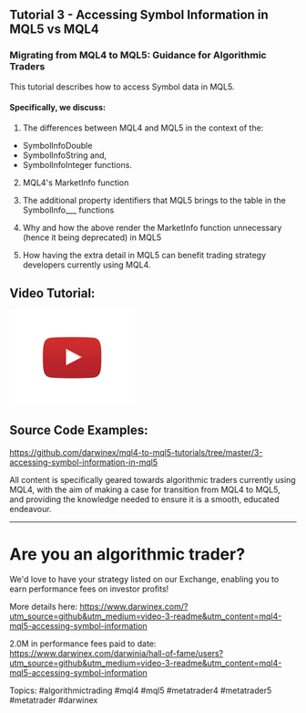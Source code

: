 ## Tutorial 3 - Accessing Symbol Information in MQL5 vs MQL4
### Migrating from MQL4 to MQL5: Guidance for Algorithmic Traders

This tutorial describes how to access Symbol data in MQL5.

#### Specifically, we discuss:

1) The differences between MQL4 and MQL5 in the context of the:

- SymbolInfoDouble
- SymbolInfoString and, 
- SymbolInfoInteger functions.

2) MQL4's MarketInfo function

3) The additional property identifiers that MQL5 brings to the table in the SymbolInfo___ functions

4) Why and how the above render the MarketInfo function unnecessary (hence it being deprecated) in MQL5

5) How having the extra detail in MQL5 can benefit trading strategy developers currently using MQL4.

Video Tutorial:
--
<a href='https://www.youtube.com/watch?v=8DVqhmItptU&list=PLv-cA-4O3y9407-3MUxlH6LNa_1XuYlV-&index=2' target='_blank'><img src='../resources/images/video-play-button.png'  width='220' height='165' /></a>

Source Code Examples:
--
https://github.com/darwinex/mql4-to-mql5-tutorials/tree/master/3-accessing-symbol-information-in-mql5

All content is specifically geared towards algorithmic traders currently using MQL4, with the aim of making a case for transition from MQL4 to MQL5, and providing the knowledge needed to ensure it is a smooth, educated endeavour.

---

# Are you an algorithmic trader? 

We'd love to have your strategy listed on our Exchange, enabling you to earn performance fees on investor profits!

More details here:
https://www.darwinex.com/?utm_source=github&utm_medium=video-3-readme&utm_content=mql4-mql5-accessing-symbol-information

2.0M in performance fees paid to date:
https://www.darwinex.com/darwinia/hall-of-fame/users?utm_source=github&utm_medium=video-3-readme&utm_content=mql4-mql5-accessing-symbol-information

Topics: #algorithmictrading #mql4 #mql5 #metatrader4 #metatrader5 #metatrader #darwinex
